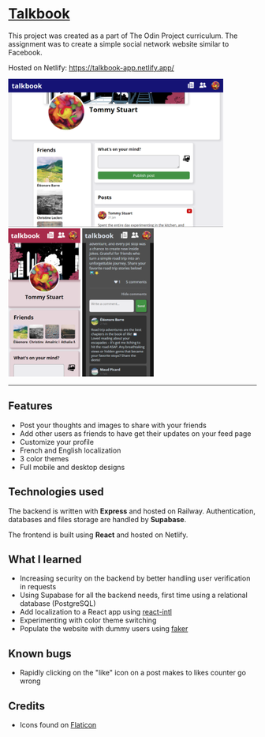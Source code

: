 # [Talkbook](https://talkbook-app.netlify.app/)

This project was created as a part of The Odin Project curriculum. The assignment was to create a simple social network website similar to Facebook.

Hosted on Netlify: https://talkbook-app.netlify.app/

<img src="./screenshots/desktop_1.png" height="300"/> <img src="./screenshots/mobile_1.png" height="300"/> <img src="./screenshots/mobile_2.png" height="300"/>

---

## Features
- Post your thoughts and images to share with your friends
- Add other users as friends to have get their updates on your feed page
- Customize your profile
- French and English localization
- 3 color themes
- Full mobile and desktop designs

## Technologies used
The backend is written with **Express** and hosted on Railway. Authentication, databases and files storage are handled by **Supabase**.

The frontend is built using **React** and hosted on Netlify.

## What I learned
- Increasing security on the backend by better handling user verification in requests
- Using Supabase for all the backend needs, first time using a relational database (PostgreSQL)
- Add localization to a React app using [react-intl](https://www.npmjs.com/package/react-intl)
- Experimenting with color theme switching
- Populate the website with dummy users using [faker](https://www.npmjs.com/package/@faker-js/faker)

## Known bugs
- Rapidly clicking on the "like" icon on a post makes to likes counter go wrong

## Credits
- Icons found on [Flaticon](https://www.flaticon.com/)
